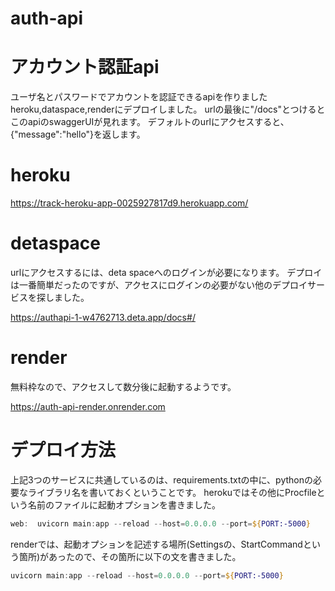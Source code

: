 # auth-api
# アカウント認証api
ユーザ名とパスワードでアカウントを認証できるapiを作りました
heroku,dataspace,renderにデプロイしました。
urlの最後に"/docs"とつけるとこのapiのswaggerUIが見れます。
デフォルトのurlにアクセスすると、{"message":"hello"}を返します。

# heroku

https://track-heroku-app-0025927817d9.herokuapp.com/

# detaspace
urlにアクセスするには、deta spaceへのログインが必要になります。
デプロイは一番簡単だったのですが、アクセスにログインの必要がない他のデプロイサービスを探しました。

https://authapi-1-w4762713.deta.app/docs#/

# render
無料枠なので、アクセスして数分後に起動するようです。

https://auth-api-render.onrender.com

# デプロイ方法
上記3つのサービスに共通しているのは、requirements.txtの中に、pythonの必要なライブラリ名を書いておくということです。
herokuではその他にProcfileという名前のファイルに起動オプションを書きました。
```powershell
web:  uvicorn main:app --reload --host=0.0.0.0 --port=${PORT:-5000}
```
renderでは、起動オプションを記述する場所(Settingsの、StartCommandという箇所)があったので、その箇所に以下の文を書きました。
```powershell
uvicorn main:app --reload --host=0.0.0.0 --port=${PORT:-5000}
```
